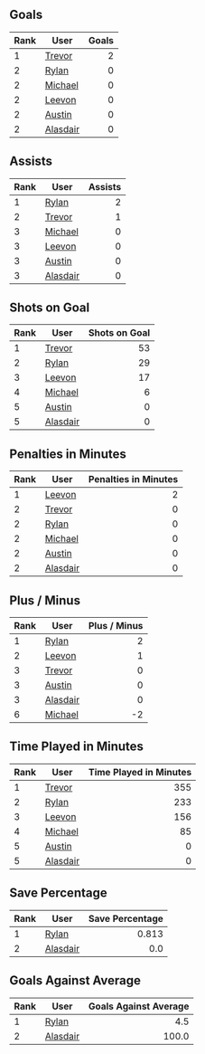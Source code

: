 ## Goals
| Rank | User | Goals |
| :--- | ---- | ---------: |
| 1 | [Trevor](https://github.com/llevasseur/world-juniors-2022/blob/master/ROSTERS.md#Trevor) |  2 |
| 2 | [Rylan](https://github.com/llevasseur/world-juniors-2022/blob/master/ROSTERS.md#Rylan) |  0 |
| 2 | [Michael](https://github.com/llevasseur/world-juniors-2022/blob/master/ROSTERS.md#Michael) |  0 |
| 2 | [Leevon](https://github.com/llevasseur/world-juniors-2022/blob/master/ROSTERS.md#Leevon) |  0 |
| 2 | [Austin](https://github.com/llevasseur/world-juniors-2022/blob/master/ROSTERS.md#Austin) |  0 |
| 2 | [Alasdair](https://github.com/llevasseur/world-juniors-2022/blob/master/ROSTERS.md#Alasdair) |  0 |
## Assists
| Rank | User | Assists |
| :--- | ---- | ---------: |
| 1 | [Rylan](https://github.com/llevasseur/world-juniors-2022/blob/master/ROSTERS.md#Rylan) |  2 |
| 2 | [Trevor](https://github.com/llevasseur/world-juniors-2022/blob/master/ROSTERS.md#Trevor) |  1 |
| 3 | [Michael](https://github.com/llevasseur/world-juniors-2022/blob/master/ROSTERS.md#Michael) |  0 |
| 3 | [Leevon](https://github.com/llevasseur/world-juniors-2022/blob/master/ROSTERS.md#Leevon) |  0 |
| 3 | [Austin](https://github.com/llevasseur/world-juniors-2022/blob/master/ROSTERS.md#Austin) |  0 |
| 3 | [Alasdair](https://github.com/llevasseur/world-juniors-2022/blob/master/ROSTERS.md#Alasdair) |  0 |
## Shots on Goal
| Rank | User | Shots on Goal |
| :--- | ---- | ---------: |
| 1 | [Trevor](https://github.com/llevasseur/world-juniors-2022/blob/master/ROSTERS.md#Trevor) |  53 |
| 2 | [Rylan](https://github.com/llevasseur/world-juniors-2022/blob/master/ROSTERS.md#Rylan) |  29 |
| 3 | [Leevon](https://github.com/llevasseur/world-juniors-2022/blob/master/ROSTERS.md#Leevon) |  17 |
| 4 | [Michael](https://github.com/llevasseur/world-juniors-2022/blob/master/ROSTERS.md#Michael) |  6 |
| 5 | [Austin](https://github.com/llevasseur/world-juniors-2022/blob/master/ROSTERS.md#Austin) |  0 |
| 5 | [Alasdair](https://github.com/llevasseur/world-juniors-2022/blob/master/ROSTERS.md#Alasdair) |  0 |
## Penalties in Minutes
| Rank | User | Penalties in Minutes |
| :--- | ---- | ---------: |
| 1 | [Leevon](https://github.com/llevasseur/world-juniors-2022/blob/master/ROSTERS.md#Leevon) |  2 |
| 2 | [Trevor](https://github.com/llevasseur/world-juniors-2022/blob/master/ROSTERS.md#Trevor) |  0 |
| 2 | [Rylan](https://github.com/llevasseur/world-juniors-2022/blob/master/ROSTERS.md#Rylan) |  0 |
| 2 | [Michael](https://github.com/llevasseur/world-juniors-2022/blob/master/ROSTERS.md#Michael) |  0 |
| 2 | [Austin](https://github.com/llevasseur/world-juniors-2022/blob/master/ROSTERS.md#Austin) |  0 |
| 2 | [Alasdair](https://github.com/llevasseur/world-juniors-2022/blob/master/ROSTERS.md#Alasdair) |  0 |
## Plus / Minus
| Rank | User | Plus / Minus |
| :--- | ---- | ---------: |
| 1 | [Rylan](https://github.com/llevasseur/world-juniors-2022/blob/master/ROSTERS.md#Rylan) |  2 |
| 2 | [Leevon](https://github.com/llevasseur/world-juniors-2022/blob/master/ROSTERS.md#Leevon) |  1 |
| 3 | [Trevor](https://github.com/llevasseur/world-juniors-2022/blob/master/ROSTERS.md#Trevor) |  0 |
| 3 | [Austin](https://github.com/llevasseur/world-juniors-2022/blob/master/ROSTERS.md#Austin) |  0 |
| 3 | [Alasdair](https://github.com/llevasseur/world-juniors-2022/blob/master/ROSTERS.md#Alasdair) |  0 |
| 6 | [Michael](https://github.com/llevasseur/world-juniors-2022/blob/master/ROSTERS.md#Michael) |  -2 |
## Time Played in Minutes
| Rank | User | Time Played in Minutes |
| :--- | ---- | ---------: |
| 1 | [Trevor](https://github.com/llevasseur/world-juniors-2022/blob/master/ROSTERS.md#Trevor) |  355 |
| 2 | [Rylan](https://github.com/llevasseur/world-juniors-2022/blob/master/ROSTERS.md#Rylan) |  233 |
| 3 | [Leevon](https://github.com/llevasseur/world-juniors-2022/blob/master/ROSTERS.md#Leevon) |  156 |
| 4 | [Michael](https://github.com/llevasseur/world-juniors-2022/blob/master/ROSTERS.md#Michael) |  85 |
| 5 | [Austin](https://github.com/llevasseur/world-juniors-2022/blob/master/ROSTERS.md#Austin) |  0 |
| 5 | [Alasdair](https://github.com/llevasseur/world-juniors-2022/blob/master/ROSTERS.md#Alasdair) |  0 |
## Save Percentage
| Rank | User | Save Percentage |
| :--- | ---- | ---------: |
| 1 | [Rylan](https://github.com/llevasseur/world-juniors-2022/blob/master/ROSTERS.md#Rylan) |  0.813 |
| 2 | [Alasdair](https://github.com/llevasseur/world-juniors-2022/blob/master/ROSTERS.md#Alasdair) |  0.0 |
## Goals Against Average
| Rank | User | Goals Against Average |
| :--- | ---- | ---------: |
| 1 | [Rylan](https://github.com/llevasseur/world-juniors-2022/blob/master/ROSTERS.md#Rylan) |  4.5 |
| 2 | [Alasdair](https://github.com/llevasseur/world-juniors-2022/blob/master/ROSTERS.md#Alasdair) |  100.0 |
